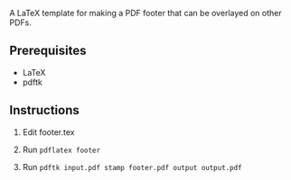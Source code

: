 A LaTeX template for making a PDF footer that can be overlayed on
other PDFs.

Prerequisites
-------------

* LaTeX
* pdftk

Instructions
------------

1. Edit footer.tex

2. Run `pdflatex footer`

3. Run `pdftk input.pdf stamp footer.pdf output output.pdf`